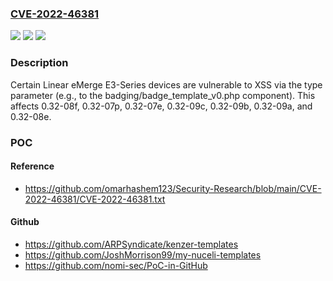 ### [CVE-2022-46381](https://cve.mitre.org/cgi-bin/cvename.cgi?name=CVE-2022-46381)
![](https://img.shields.io/static/v1?label=Product&message=n%2Fa&color=blue)
![](https://img.shields.io/static/v1?label=Version&message=n%2Fa&color=blue)
![](https://img.shields.io/static/v1?label=Vulnerability&message=n%2Fa&color=brighgreen)

### Description

Certain Linear eMerge E3-Series devices are vulnerable to XSS via the type parameter (e.g., to the badging/badge_template_v0.php component). This affects 0.32-08f, 0.32-07p, 0.32-07e, 0.32-09c, 0.32-09b, 0.32-09a, and 0.32-08e.

### POC

#### Reference
- https://github.com/omarhashem123/Security-Research/blob/main/CVE-2022-46381/CVE-2022-46381.txt

#### Github
- https://github.com/ARPSyndicate/kenzer-templates
- https://github.com/JoshMorrison99/my-nuceli-templates
- https://github.com/nomi-sec/PoC-in-GitHub

